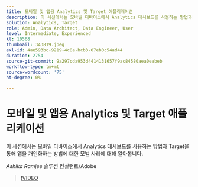 ```yaml
---
title: 모바일 및 앱용 Analytics 및 Target 애플리케이션
description: 이 세션에서는 모바일 디바이스에서 Analytics 대시보드를 사용하는 방법과 Target을 통해 앱을 개인화하는 방법에 대한 모범 사례에 대해 알아봅니다.
solution: Analytics, Target
role: Admin, Data Architect, Data Engineer, User
level: Intermediate, Experienced
kt: 10568
thumbnail: 343819.jpeg
exl-id: 4ae593bc-9219-4c8a-bcb3-07eb0c54ad44
duration: 2754
source-git-commit: 9a297cda953d4414131657f9ac84580aea0eabeb
workflow-type: tm+mt
source-wordcount: '75'
ht-degree: 0%

---
```


# 모바일 및 앱용 Analytics 및 Target 애플리케이션

이 세션에서는 모바일 디바이스에서 Analytics 대시보드를 사용하는 방법과 Target을 통해 앱을 개인화하는 방법에 대한 모범 사례에 대해 알아봅니다.

*Ashika Ramjee* 솔루션 컨설턴트/Adobe

>[!VIDEO](https://video.tv.adobe.com/v/343819/?quality=12&learn=on)
